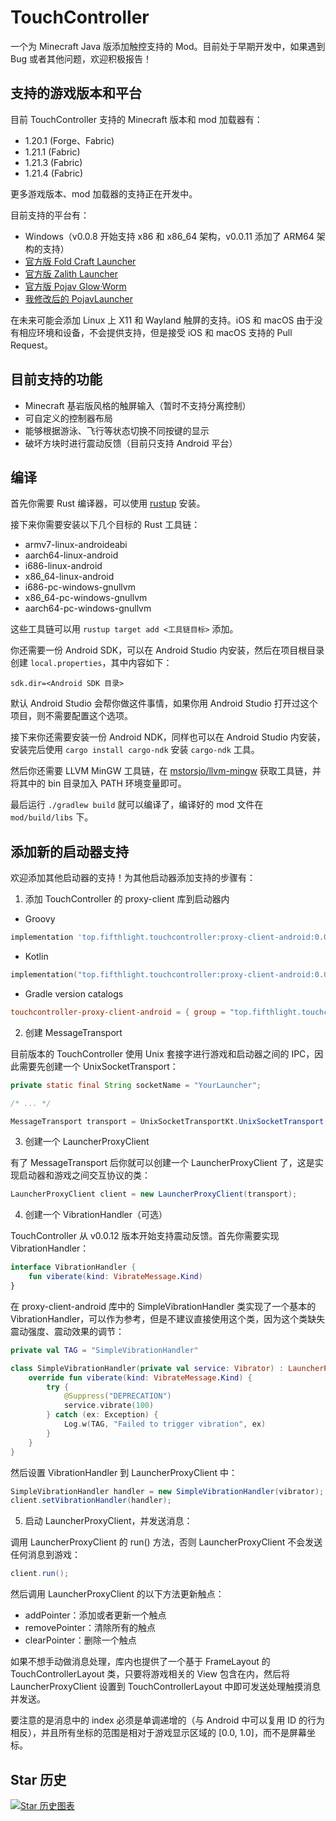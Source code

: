 # TouchController

一个为 Minecraft Java 版添加触控支持的 Mod。目前处于早期开发中，如果遇到 Bug 或者其他问题，欢迎积极报告！

## 支持的游戏版本和平台

目前 TouchController 支持的 Minecraft 版本和 mod 加载器有：

- 1.20.1 (Forge、Fabric)
- 1.21.1 (Fabric)
- 1.21.3 (Fabric)
- 1.21.4 (Fabric)

更多游戏版本、mod 加载器的支持正在开发中。

目前支持的平台有：

- Windows（v0.0.8 开始支持 x86 和 x86_64 架构，v0.0.11 添加了 ARM64 架构的支持）
- [官方版 Fold Craft Launcher](https://github.com/FCL-Team/FoldCraftLauncher)
- [官方版 Zalith Launcher](https://github.com/ZalithLauncher/ZalithLauncher)
- [官方版 Pojav Glow·Worm](https://github.com/Vera-Firefly/Pojav-Glow-Worm)
- [我修改后的 PojavLauncher](https://github.com/fifth-light/PojavLauncher)

在未来可能会添加 Linux 上 X11 和 Wayland 触屏的支持。iOS 和 macOS 由于没有相应环境和设备，不会提供支持，但是接受 iOS 和 macOS 支持的 Pull
Request。

## 目前支持的功能

- Minecraft 基岩版风格的触屏输入（暂时不支持分离控制）
- 可自定义的控制器布局
- 能够根据游泳、飞行等状态切换不同按键的显示
- 破坏方块时进行震动反馈（目前只支持 Android 平台）

## 编译

首先你需要 Rust 编译器，可以使用 [rustup](https://rustup.rs/) 安装。

接下来你需要安装以下几个目标的 Rust 工具链：

- armv7-linux-androideabi
- aarch64-linux-android
- i686-linux-android
- x86_64-linux-android
- i686-pc-windows-gnullvm
- x86_64-pc-windows-gnullvm
- aarch64-pc-windows-gnullvm

这些工具链可以用 `rustup target add <工具链目标>` 添加。

你还需要一份 Android SDK，可以在 Android Studio 内安装，然后在项目根目录创建 `local.properties`，其中内容如下：

```
sdk.dir=<Android SDK 目录>
```

默认 Android Studio 会帮你做这件事情，如果你用 Android Studio 打开过这个项目，则不需要配置这个选项。

接下来你还需要安装一份 Android NDK，同样也可以在 Android Studio 内安装，安装完后使用 `cargo install cargo-ndk` 安装
`cargo-ndk` 工具。

然后你还需要 LLVM MinGW 工具链，在 [mstorsjo/llvm-mingw](https://github.com/mstorsjo/llvm-mingw/releases) 获取工具链，并将其中的
bin 目录加入 PATH 环境变量即可。

最后运行 `./gradlew build` 就可以编译了，编译好的 mod 文件在 `mod/build/libs` 下。

## 添加新的启动器支持

欢迎添加其他启动器的支持！为其他启动器添加支持的步骤有：

1. 添加 TouchController 的 proxy-client 库到启动器内

- Groovy
```groovy
implementation 'top.fifthlight.touchcontroller:proxy-client-android:0.0.2'
```

- Kotlin
```kotlin
implementation("top.fifthlight.touchcontroller:proxy-client-android:0.0.2")
```

- Gradle version catalogs
```toml
touchcontroller-proxy-client-android = { group = "top.fifthlight.touchcontroller", name = "proxy-client-android", version = "0.0.2" }
```

2. 创建 MessageTransport

目前版本的 TouchController 使用 Unix 套接字进行游戏和启动器之间的 IPC，因此需要先创建一个 UnixSocketTransport：

```java
private static final String socketName = "YourLauncher";

/* ... */

MessageTransport transport = UnixSocketTransportKt.UnixSocketTransport(socketName);
```

3. 创建一个 LauncherProxyClient

有了 MessageTransport 后你就可以创建一个 LauncherProxyClient 了，这是实现启动器和游戏之间交互协议的类：

```java
LauncherProxyClient client = new LauncherProxyClient(transport);
```

4. 创建一个 VibrationHandler（可选）

TouchController 从 v0.0.12 版本开始支持震动反馈。首先你需要实现 VibrationHandler：

```kotlin
interface VibrationHandler {
    fun viberate(kind: VibrateMessage.Kind)
}
```

在 proxy-client-android 库中的 SimpleVibrationHandler 类实现了一个基本的 VibrationHandler，可以作为参考，但是不建议直接使用这个类，因为这个类缺失震动强度、震动效果的调节：

```kotlin
private val TAG = "SimpleVibrationHandler"

class SimpleVibrationHandler(private val service: Vibrator) : LauncherProxyClient.VibrationHandler {
    override fun viberate(kind: VibrateMessage.Kind) {
        try {
            @Suppress("DEPRECATION")
            service.vibrate(100)
        } catch (ex: Exception) {
            Log.w(TAG, "Failed to trigger vibration", ex)
        }
    }
}
```

然后设置 VibrationHandler 到 LauncherProxyClient 中：

```java
SimpleVibrationHandler handler = new SimpleVibrationHandler(vibrator);
client.setVibrationHandler(handler);
```

5. 启动 LauncherProxyClient，并发送消息：

调用 LauncherProxyClient 的 run() 方法，否则 LauncherProxyClient 不会发送任何消息到游戏：

```java
client.run();
```

然后调用 LauncherProxyClient 的以下方法更新触点：

- addPointer：添加或者更新一个触点
- removePointer：清除所有的触点
- clearPointer：删除一个触点

如果不想手动做消息处理，库内也提供了一个基于 FrameLayout 的 TouchControllerLayout 类，只要将游戏相关的 View 包含在内，然后将 LauncherProxyClient 设置到 TouchControllerLayout 中即可发送处理触摸消息并发送。

要注意的是消息中的 index 必须是单调递增的（与 Android 中可以复用 ID 的行为相反），并且所有坐标的范围是相对于游戏显示区域的 [0.0, 1.0]，而不是屏幕坐标。

## Star 历史

<a href="https://star-history.com/#fifth-light/TouchController&Date">
 <picture>
   <source media="(prefers-color-scheme: dark)" srcset="https://api.star-history.com/svg?repos=fifth-light/TouchController&type=Date&theme=dark" />
   <source media="(prefers-color-scheme: light)" srcset="https://api.star-history.com/svg?repos=fifth-light/TouchController&type=Date" />
   <img alt="Star 历史图表" src="https://api.star-history.com/svg?repos=fifth-light/TouchController&type=Date" />
 </picture>
</a>
